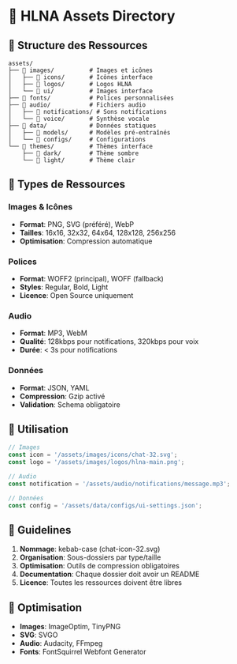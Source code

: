 # 🎨 HLNA Assets Directory

## 📁 Structure des Ressources

```
assets/
├── 📂 images/          # Images et icônes
│   ├── 📂 icons/       # Icônes interface
│   ├── 📂 logos/       # Logos HLNA
│   └── 📂 ui/          # Images interface
├── 📂 fonts/           # Polices personnalisées
├── 📂 audio/           # Fichiers audio
│   ├── 📂 notifications/ # Sons notifications
│   └── 📂 voice/       # Synthèse vocale
├── 📂 data/            # Données statiques
│   ├── 📂 models/      # Modèles pré-entraînés
│   └── 📂 configs/     # Configurations
└── 📂 themes/          # Thèmes interface
    ├── 📂 dark/        # Thème sombre
    └── 📂 light/       # Thème clair
```

## 🎯 Types de Ressources

### Images & Icônes
- **Format**: PNG, SVG (préféré), WebP
- **Tailles**: 16x16, 32x32, 64x64, 128x128, 256x256
- **Optimisation**: Compression automatique

### Polices
- **Format**: WOFF2 (principal), WOFF (fallback)
- **Styles**: Regular, Bold, Light
- **Licence**: Open Source uniquement

### Audio
- **Format**: MP3, WebM
- **Qualité**: 128kbps pour notifications, 320kbps pour voix
- **Durée**: < 3s pour notifications

### Données
- **Format**: JSON, YAML
- **Compression**: Gzip activé
- **Validation**: Schema obligatoire

## 🔧 Utilisation

```javascript
// Images
const icon = '/assets/images/icons/chat-32.svg';
const logo = '/assets/images/logos/hlna-main.png';

// Audio
const notification = '/assets/audio/notifications/message.mp3';

// Données
const config = '/assets/data/configs/ui-settings.json';
```

## 📝 Guidelines

1. **Nommage**: kebab-case (chat-icon-32.svg)
2. **Organisation**: Sous-dossiers par type/taille
3. **Optimisation**: Outils de compression obligatoires
4. **Documentation**: Chaque dossier doit avoir un README
5. **Licence**: Toutes les ressources doivent être libres

## 🚀 Optimisation

- **Images**: ImageOptim, TinyPNG
- **SVG**: SVGO
- **Audio**: Audacity, FFmpeg
- **Fonts**: FontSquirrel Webfont Generator
